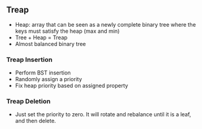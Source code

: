 ## Treap
- Heap: array that can be seen as a newly complete binary tree where the keys must satisfy the heap (max and min)
- Tree + Heap = Treap
- Almost balanced binary tree
### Treap Insertion
- Perform BST insertion
- Randomly assign a priority
- Fix heap priority based on assigned property
### Treap Deletion
- Just set the priority to zero. It will rotate and rebalance until it is a leaf, and then delete.